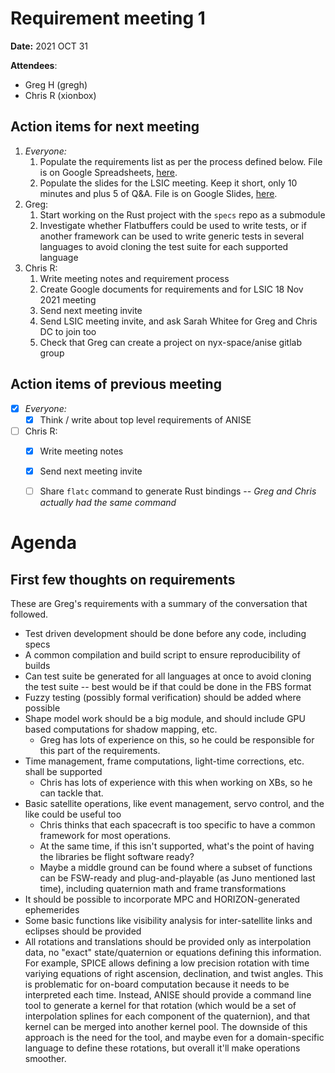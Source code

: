 # Requirement meeting 1

**Date:** 2021 OCT 31

**Attendees**:
+ Greg H (gregh)
+ Chris R (xionbox)

## Action items for next meeting
1. *Everyone:*
    1. Populate the requirements list as per the process defined below. File is on Google Spreadsheets, [here](https://docs.google.com/spreadsheets/d/1DVdIzFxZY0913l-lUsC27rRMNqeEny84SRQW13_eLAc/edit?usp=sharing).
    1. Populate the slides for the LSIC meeting. Keep it short, only 10 minutes and plus 5 of Q&A. File is on Google Slides, [here](https://docs.google.com/presentation/d/16jBwyICK-q_-mE8QRYiz5oZkvn6oLxyX4sSYv3NnMhM/edit?usp=sharing).
1. Greg:
    1. Start working on the Rust project with the `specs` repo as a submodule
    1. Investigate whether Flatbuffers could be used to write tests, or if another framework can be used to write generic tests in several languages to avoid cloning the test suite for each supported language
1. Chris R:
    1. Write meeting notes and requirement process
    1. Create Google documents for requirements and for LSIC 18 Nov 2021 meeting
    1. Send next meeting invite
    1. Send LSIC meeting invite, and ask Sarah Whitee for Greg and Chris DC to join too
    1. Check that Greg can create a project on nyx-space/anise gitlab group

## Action items of previous meeting
- [x] *Everyone:*
    - [x] Think / write about top level requirements of ANISE
- [ ] Chris R:
    - [x] Write meeting notes
    - [x] Send next meeting invite
    - [ ] Share `flatc` command to generate Rust bindings -- _Greg and Chris actually had the same command_


# Agenda
## First few thoughts on requirements
These are Greg's requirements with a summary of the conversation that followed.

- Test driven development should be done before any code, including specs
- A common compilation and build script to ensure reproducibility of builds
- Can test suite be generated for all languages at once to avoid cloning the test suite -- best would be if that could be done in the FBS format
- Fuzzy testing (possibly formal verification) should be added where possible
- Shape model work should be a big module, and should include GPU based computations for shadow mapping, etc.
    - Greg has lots of experience on this, so he could be responsible for this part of the requirements.
- Time management, frame computations, light-time corrections, etc. shall be supported
    - Chris has lots of experience with this when working on XBs, so he can tackle that.
- Basic satellite operations, like event management, servo control, and the like could be useful too
    - Chris thinks that each spacecraft is too specific to have a common framework for most operations.
    - At the same time, if this isn't supported, what's the point of having the libraries be flight software ready?
    - Maybe a middle ground can be found where a subset of functions can be FSW-ready and plug-and-playable (as Juno mentioned last time), including quaternion math and frame transformations
- It should be possible to incorporate MPC and HORIZON-generated ephemerides
- Some basic functions like visibility analysis for inter-satellite links and eclipses should be provided
- All rotations and translations should be provided only as interpolation data, no "exact" state/quaternion or equations defining this information. For example, SPICE allows defining a low precision rotation with time variying equations of right ascension, declination, and twist angles. This is problematic for on-board computation because it needs to be interpreted each time. Instead, ANISE should provide a command line tool to generate a kernel for that rotation (which would be a set of interpolation splines for each component of the quaternion), and that kernel can be merged into another kernel pool. The downside of this approach is the need for the tool, and maybe even for a domain-specific language to define these rotations, but overall it'll make operations smoother.
